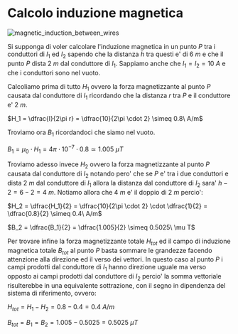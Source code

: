 # Calcolo induzione magnetica  

![magnetic_induction_between_wires](https://user-images.githubusercontent.com/7195133/223566586-f85545a5-cfe4-49f8-87ae-7e9498c7a9ca.jpg)

Si supponga di voler calcolare l'induzione magnetica in un punto $P$ tra i conduttori di $I_1$ ed $I_2$ sapendo che la distanza $h$ tra questi e' di $6\ m$ e che il punto $P$ dista $2\ m$ dal conduttore di $I_1$. Sappiamo anche che $I_1 = I_2 = 10\ A$ e che i conduttori sono nel vuoto.  

Calcoliamo prima di tutto $H_1$ ovvero la forza magnetizzante al punto $P$ causata dal conduttore di $I_1$ ricordando che la distanza $r$ tra $P$ e il conduttore e' $2\ m$.  

$H_1 = \dfrac{I}{2\pi r} = \dfrac{10}{2\pi \cdot 2} \simeq 0.8\ A/m$  

Troviamo ora $B_1$ ricordandoci che siamo nel vuoto.  

$B_1 = \mu_0 \cdot H_1 = 4\pi \cdot 10^{-7} \cdot 0.8 \simeq 1.005\  \mu T$  

Troviamo adesso invece $H_2$ ovvero la forza magnetizzante al punto $P$ causata dal conduttore di $I_2$ notando pero' che se $P$ e' tra i due conduttori e dista $2\ m$ dal conduttore di $I_1$ allora la distanza dal conduttore di $I_2$ sara' $h - 2 = 6 - 2 = 4\ m$. Notiamo allora che $4\ m$ e' il doppio di $2\ m$ percio':  

$H_2 = \dfrac{H_1}{2} = \dfrac{10}{2\pi \cdot 2} \cdot \dfrac{1}{2} = \dfrac{0.8}{2} \simeq 0.4\ A/m$  

$B_2 = \dfrac{B_1}{2} = \dfrac{1.005}{2} \simeq 0.5025\ \mu T$  


Per trovare infine la forza magnetizzante totale $H_{tot}$ ed il campo di induzione magnetica totale $B_{tot}$ al punto $P$ basta sommare le grandezze facendo attenzione alla direzione ed il verso dei vettori. In questo caso al punto $P$ i campi prodotti dal conduttore di $I_1$ hanno direzione uguale ma verso opposto ai campi prodotti dal conduttore di $I_2$ percio' la somma vettoriale risulterebbe in una equivalente sottrazione, con il segno in dipendenza del sistema di riferimento, ovvero:  

$H_{tot} = H_1 - H_2 = 0.8 - 0.4 = 0.4\ A/m$  

$B_{tot} = B_1 = B_2 = 1.005 - 0.5025 = 0.5025\ \mu T$  
